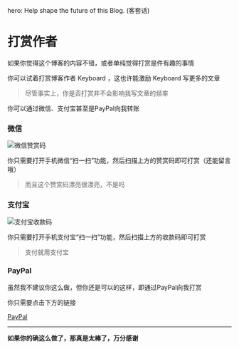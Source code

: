 hero: Help shape the future of this Blog. (客套话)

# 打赏作者

如果你觉得这个博客的内容不错，或者单纯觉得打赏是件有趣的事情

你可以试着打赏博客作者 Keyboard ，这也许能激励 Keyboard 写更多的文章

> 尽管事实上，你是否打赏并不会影响我写文章的频率

你可以通过微信、支付宝甚至是PayPal向我转账

### 微信

![微信赞赏码](//blog-assets.keybrl.com/images/wechat_donate.png)

你只需要打开手机微信“扫一扫”功能，然后扫描上方的赞赏码即可打赏（还能留言哦）

> 而且这个赞赏码漂亮很漂亮，不是吗

### 支付宝

![支付宝收款码](//blog-assets.keybrl.com/images/alipay.png)

你只需要打开手机支付宝“扫一扫”功能，然后扫描上方的收款码即可打赏

> 支付就用支付宝

### PayPal

虽然我不建议你这么做，但你还是可以的这样，即通过PayPal向我打赏

你只需要点击下方的链接

[PayPal](https://www.paypal.me/keyboardl)

---

**如果你的确这么做了，那真是太棒了，万分感谢**
